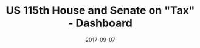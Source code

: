 ---
title: US 115th House and Senate on "Tax" - Dashboard
date: 2017-09-07
img_src: https://upload.wikimedia.org/wikipedia/commons/thumb/7/7b/Logo_of_the_Internal_Revenue_Service.svg/140px-Logo_of_the_Internal_Revenue_Service.svg.png
href: https://public.tableau.com/views/book1ontax/Story1?:display_count=y&:origin=viz_share_link
---